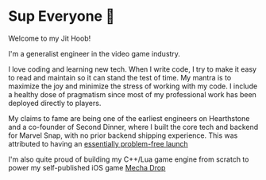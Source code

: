 # Sup Everyone 👋

Welcome to my Jit Hoob!

I'm a generalist engineer in the video game industry.

I love coding and learning new tech. When I write code, I try to make it easy to read and maintain so it can stand the test of time. My mantra is to maximize the joy and minimize the stress of working with my code. I include a healthy dose of pragmatism since most of my professional work has been deployed directly to players.

My claims to fame are being one of the earliest engineers on Hearthstone and a co-founder of Second Dinner, where I built the core tech and backend for Marvel Snap, with no prior backend shipping experience. This was attributed to having an [essentially problem-free launch](https://aws.amazon.com/solutions/case-studies/second-dinner-nuverse-case-study/)

I'm also quite proud of building my C++/Lua game engine from scratch to power my self-published iOS game [Mecha Drop](https://apps.apple.com/us/app/mecha-drop/id415230800)
